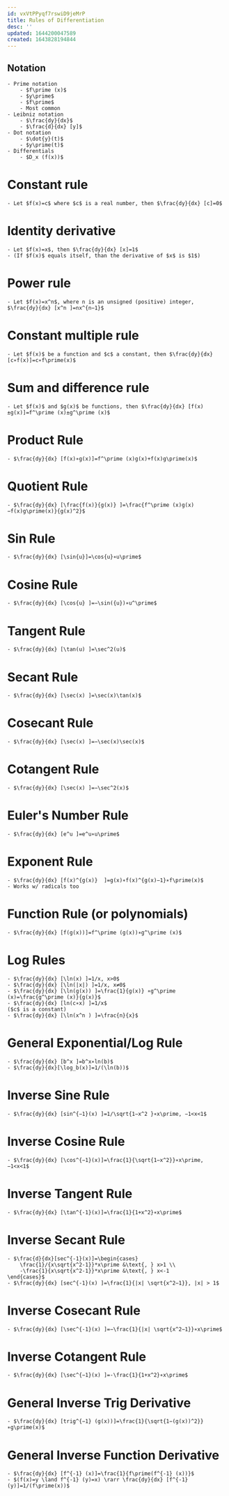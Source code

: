 ```yaml
---
id: vxVtPPyqf7rswiD9jeMrP
title: Rules of Differentiation
desc: ''
updated: 1644200047589
created: 1643828194844
---
```


## Notation
	- Prime notation
		- $f\prime (x)$
		- $y\prime$
		- $f\prime$ 
		- Most common
	- Leibniz notation
		- $\frac{dy}{dx}$
		- $\frac{d}{dx} [y]$
	- Dot notation
		- $\dot{y}(t)$
		- $y\prime(t)$
	- Differentials
		- $D_x (f(x))$
# Constant rule
	- Let $f(x)=c$ where $c$ is a real number, then $\frac{dy}{dx} [c]=0$
# Identity derivative
	- Let $f(x)=x$, then $\frac{dy}{dx} [x]=1$
	- (If $f(x)$ equals itself, than the derivative of $x$ is $1$)
# Power rule
	- Let $f(x)=x^n$, where n is an unsigned (positive) integer, $\frac{dy}{dx} [x^n ]=nx^{n−1}$
# Constant multiple rule
	- Let $f(x)$ be a function and $c$ a constant, then $\frac{dy}{dx} [c∗f(x)]=c∗f\prime(x)$
# Sum and difference rule
	- Let $f(x)$ and $g(x)$ be functions, then $\frac{dy}{dx} [f(x)±g(x)]=f^\prime (x)±g^\prime (x)$
# Product Rule
	- $\frac{dy}{dx} [f(x)∗g(x)]=f^\prime (x)g(x)+f(x)g\prime(x)$
# Quotient Rule
	- $\frac{dy}{dx} [\frac{f(x)}{g(x)} ]=\frac{f^\prime (x)g(x)−f(x)g\prime(x)}{g(x)^2}$
# Sin Rule
	- $\frac{dy}{dx} [\sin{u}]=\cos{u}∗u\prime$
# Cosine Rule
	- $\frac{dy}{dx} [\cos{u} ]=−\sin({u})∗u^\prime$
# Tangent Rule
	- $\frac{dy}{dx} [\tan(u) ]=\sec^2(u)$
# Secant Rule
	- $\frac{dy}{dx} [\sec(x) ]=\sec(x)\tan(x)$
# Cosecant Rule
	- $\frac{dy}{dx} [\sec(x) ]=−\sec(x)\sec(x)$
# Cotangent Rule
	- $\frac{dy}{dx} [\sec(x) ]=−\sec^2(x)$
# Euler's Number Rule
	- $\frac{dy}{dx} [e^u ]=e^u∗u\prime$
# Exponent Rule
	- $\frac{dy}{dx} [f(x)^{g(x)}  ]=g(x)∗f(x)^{g(x)−1}∗f\prime(x)$
	- Works w/ radicals too
# Function Rule (or polynomials)
	- $\frac{dy}{dx} [f(g(x))]=f^\prime (g(x))∗g^\prime (x)$
# Log Rules
	- $\frac{dy}{dx} [\ln(x) ]=1/x, x>0$
	- $\frac{dy}{dx} [\ln(|x|) ]=1/x, x≠0$
	- $\frac{dy}{dx} [\ln(g(x)) ]=\frac{1}{g(x)} ∗g^\prime (x)=\frac{g^\prime (x)}{g(x)}$
	- $\frac{dy}{dx} [ln(c∗x) ]=1/x$ 
    ($c$ is a constant)
	- $\frac{dy}{dx} [\ln(x^n ) ]=\frac{n}{x}$
# General Exponential/Log Rule
	- $\frac{dy}{dx} [b^x ]=b^x∗ln(b)$
	- $\frac{dy}{dx}[\log_b(x)]=1/(\ln(b))$
# Inverse Sine Rule
	- $\frac{dy}{dx} [sin^{−1}(x) ]=1/\sqrt{1−x^2 }∗x\prime, −1<x<1$
# Inverse Cosine Rule
	- $\frac{dy}{dx} [\cos^{−1}(x)]=\frac{1}{\sqrt{1−x^2}}∗x\prime, −1<x<1$
# Inverse Tangent Rule
	- $\frac{dy}{dx} [\tan^{-1}(x)]=\frac{1}{1+x^2}∗x\prime$
# Inverse Secant Rule
	- $\frac{d}{dx}[sec^{-1}(x)]=\begin{cases}
        \frac{1}/{x\sqrt{x^2-1}}*x\prime &\text{, } x>1 \\
        -\frac{1}{x\sqrt{x^2-1}}*x\prime &\text{, } x<-1
    \end{cases}$
	- $\frac{dy}{dx} [sec^{-1}(x) ]=\frac{1}{|x| \sqrt{x^2−1}}, |x| > 1$
# Inverse Cosecant Rule
	- $\frac{dy}{dx} [\sec^{-1}(x) ]=−\frac{1}{|x| \sqrt{x^2−1}}∗x\prime$
# Inverse Cotangent Rule
	- $\frac{dy}{dx} [\sec^{−1}(x) ]=-\frac{1}{1+x^2}∗x\prime$
# General Inverse Trig Derivative
	- $\frac{dy}{dx} [trig^{−1} (g(x))]=\frac{1}{\sqrt{1−(g(x))^2}}∗g\prime(x)$
# General Inverse Function Derivative
	- $\frac{dy}{dx} [f^{-1} (x)]=\frac{1}{f\prime(f^{-1} (x))}$
	- $(f(x)=y \land f^{-1} (y)=x) \rarr \frac{dy}{dx} [f^{-1} (y)]=1/(f\prime(x))$